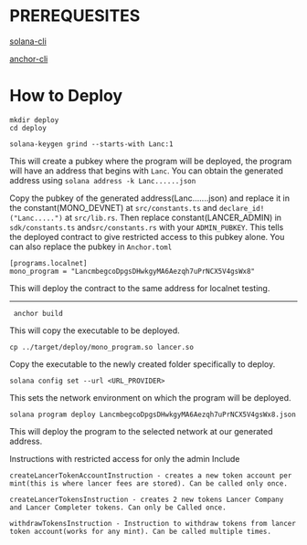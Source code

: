 #  PREREQUESITES
   [solana-cli](https://docs.solana.com/cli/install-solana-cli-tools)
   
   [anchor-cli](https://www.anchor-lang.com/docs/installation)
# How to Deploy

    mkdir deploy
    cd deploy

    solana-keygen grind --starts-with Lanc:1
    

This will create a pubkey where the program will be deployed, the program will have an address that begins with `Lanc`.
You can obtain the generated address using 
`solana address -k Lanc......json`

Copy the pubkey of the generated address(Lanc.......json) and replace it in the constant(MONO_DEVNET) at `src/constants.ts` and `declare_id!("Lanc.....")` at `src/lib.rs`. Then replace constant(LANCER_ADMIN) in `sdk/constants.ts` and`src/constants.rs` with your `ADMIN_PUBKEY`. This tells the deployed contract to give restricted access to this pubkey alone.
You can also replace the pubkey in `Anchor.toml`

    [programs.localnet]
    mono_program = "LancmbegcoDpgsDHwkgyMA6Aezqh7uPrNCX5V4gsWx8"
 This will deploy the contract to the same address for localnet testing. 

 -----------------------------------------------------------------
 

     anchor build

This will copy the executable to be deployed.

    cp ../target/deploy/mono_program.so lancer.so

Copy the executable to the newly created folder specifically to deploy.




    solana config set --url <URL_PROVIDER>
    
 
 This sets the network environment on which the program will be deployed. 
 

    solana program deploy LancmbegcoDpgsDHwkgyMA6Aezqh7uPrNCX5V4gsWx8.json 
This will deploy the program to the selected network at our generated address.

Instructions with restricted access for only the admin Include

    createLancerTokenAccountInstruction - creates a new token account per mint(this is where lancer fees are stored). Can be called only once.
    
    createLancerTokensInstruction - creates 2 new tokens Lancer Company and Lancer Completer tokens. Can only be Called once.

    withdrawTokensInstruction - Instruction to withdraw tokens from lancer token account(works for any mint). Can be called multiple times.
